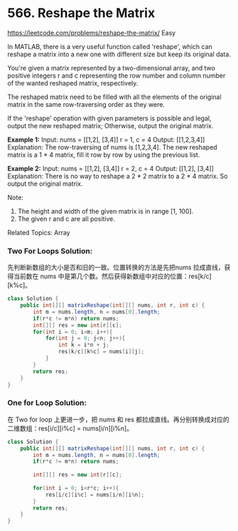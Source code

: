 # 566. Reshape the Matrix
<https://leetcode.com/problems/reshape-the-matrix/>
Easy

In MATLAB, there is a very useful function called 'reshape', which can reshape a matrix into a new one with different size but keep its original data.

You're given a matrix represented by a two-dimensional array, and two positive integers r and c representing the row number and column number of the wanted reshaped matrix, respectively.

The reshaped matrix need to be filled with all the elements of the original matrix in the same row-traversing order as they were.

If the 'reshape' operation with given parameters is possible and legal, output the new reshaped matrix; Otherwise, output the original matrix.

**Example 1:**
    Input: 
    nums = 
    [[1,2],
    [3,4]]
    r = 1, c = 4
    Output: 
    [[1,2,3,4]]
    Explanation:
    The row-traversing of nums is [1,2,3,4]. The new reshaped matrix is a 1 * 4 matrix, fill it row by row by using the previous list.

**Example 2:**
    Input: 
    nums = 
    [[1,2],
    [3,4]]
    r = 2, c = 4
    Output: 
    [[1,2],
    [3,4]]
    Explanation:
    There is no way to reshape a 2 * 2 matrix to a 2 * 4 matrix. So output the original matrix.

Note:
1. The height and width of the given matrix is in range [1, 100].
2. The given r and c are all positive.

Related Topics: Array

### Two For Loops Solution:
先判断新数组的大小是否和旧的一致。位置转换的方法是先把nums 拉成直线，获得当前数在 nums 中是第几个数。然后获得新数组中对应的位置：res[k/c][k%c]。
```java
class Solution {
    public int[][] matrixReshape(int[][] nums, int r, int c) {
        int m = nums.length, n = nums[0].length;
        if(r*c != m*n) return nums;
        int[][] res = new int[r][c];
        for(int i = 0; i<m; i++){
            for(int j = 0; j<n; j++){
                int k = i*n + j;
                res[k/c][k%c] = nums[i][j];
            }
        }
        return res;
    }
}
```

### One for Loop Solution:
在 Two for loop 上更进一步，把 nums 和 res 都拉成直线。再分别转换成对应的二维数组：res[i/c][i%c] = nums[i/n][i%n]。

```java
class Solution {
    public int[][] matrixReshape(int[][] nums, int r, int c) {
        int m = nums.length, n = nums[0].length;
        if(r*c != m*n) return nums;
        
        int[][] res = new int[r][c];
        
        for(int i = 0; i<r*c; i++){
            res[i/c][i%c] = nums[i/n][i%n];
        }
        return res;
    }
}
```